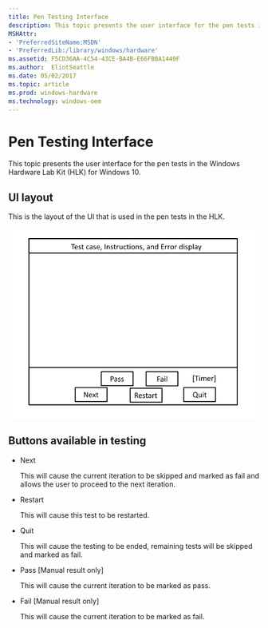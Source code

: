 ```yaml
---
title: Pen Testing Interface
description: This topic presents the user interface for the pen tests in the Windows Hardware Lab Kit (HLK) for Windows 10.
MSHAttr:
- 'PreferredSiteName:MSDN'
- 'PreferredLib:/library/windows/hardware'
ms.assetid: F5CD36AA-4C54-43CE-BA4B-E66FBBA1449F
ms.author:  EliotSeattle
ms.date: 05/02/2017
ms.topic: article
ms.prod: windows-hardware
ms.technology: windows-oem
---
```


# Pen Testing Interface


This topic presents the user interface for the pen tests in the Windows Hardware Lab Kit (HLK) for Windows 10.

## UI layout


This is the layout of the UI that is used in the pen tests in the HLK.

![diagram showing the user interfae for the pen tests in the hlk for windows 10.](../images/pen-test-ui.png)

## Buttons available in testing


-   Next
    
    This will cause the current iteration to be skipped and marked as fail and allows the user to proceed to the next iteration.
-   Restart
    
    This will cause this test to be restarted.
-   Quit
    
    This will cause the testing to be ended, remaining tests will be skipped and marked as fail.
-   Pass \[Manual result only\]
    
    This will cause the current iteration to be marked as pass.
-   Fail \[Manual result only\]
    
    This will cause the current iteration to be marked as fail.
